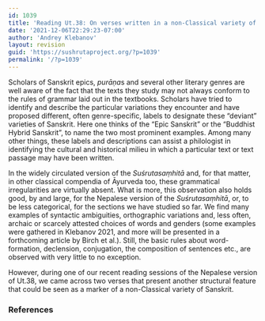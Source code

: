 ```yaml
---
id: 1039
title: 'Reading Ut.38: On verses written in a non-Classical variety of Sanskrit metre and what can we learn from this'
date: '2021-12-06T22:29:23-07:00'
author: 'Andrey Klebanov'
layout: revision
guid: 'https://sushrutaproject.org/?p=1039'
permalink: '/?p=1039'
---
```


Scholars of Sanskrit epics, *purāṇa*s and several other literary genres are well aware of the fact that the texts they study may not always conform to the rules of grammar laid out in the textbooks. Scholars have tried to identify and describe the particular variations they encounter and have proposed different, often genre-specific, labels to designate these “deviant” varieties of Sanskrit. Here one thinks of the “Epic Sanskrit” or the “Buddhist Hybrid Sanskrit”, to name the two most prominent examples. Among many other things, these labels and descriptions can assist a philologist in identifying the cultural and historical milieu in which a particular text or text passage may have been written.

In the widely circulated version of the *Suśrutasaṃhitā* and, for that matter, in other classical compendia of Āyurveda too, these grammatical irregularities are virtually absent. What is more, this observation also holds good, by and large, for the Nepalese version of the *Suśrutasaṃhitā*, or, to be less categorical, for the sections we have studied so far. We find many examples of syntactic ambiguities, orthographic variations and, less often, archaic or scarcely attested choices of words and genders (some examples were gathered in Klebanov 2021, and more will be presented in a forthcoming article by Birch et al.). Still, the basic rules about word-formation, declension, conjugation, the composition of sentences etc., are observed with very little to no exception.

However, during one of our recent reading sessions of the Nepalese version of Ut.38, we came across two verses that present another structural feature that could be seen as a marker of a non-Classical variety of Sanskrit.

### References

<div class="zp-Zotpress zp-Zotpress-Bib wp-block-group" id="zotpress-c4ba74f56193993c910123b6384babf2"> <span class="ZP_API_USER_ID" style="display: none;">2579494</span> <span class="ZP_ITEM_KEY" style="display: none;">{2579494:5BHQQJJZ}</span> <span class="ZP_COLLECTION_ID" style="display: none;"></span> <span class="ZP_TAG_ID" style="display: none;"></span> <span class="ZP_AUTHOR" style="display: none;"></span> <span class="ZP_YEAR" style="display: none;"></span> <span class="ZP_ITEMTYPE" style="display: none;"></span> <span class="ZP_INCLUSIVE" style="display: none;">1</span> <span class="ZP_STYLE" style="display: none;">chicago-author-date</span> <span class="ZP_LIMIT" style="display: none;">50</span> <span class="ZP_SORTBY" style="display: none;">default</span> <span class="ZP_ORDER" style="display: none;"></span> <span class="ZP_TITLE" style="display: none;"></span> <span class="ZP_SHOWIMAGE" style="display: none;"></span> <span class="ZP_SHOWTAGS" style="display: none;"></span> <span class="ZP_DOWNLOADABLE" style="display: none;"></span> <span class="ZP_NOTES" style="display: none;"></span> <span class="ZP_ABSTRACT" style="display: none;"></span> <span class="ZP_CITEABLE" style="display: none;"></span> <span class="ZP_TARGET" style="display: none;"></span> <span class="ZP_URLWRAP" style="display: none;"></span> <span class="ZP_FORCENUM" style="display: none;"></span> <span class="ZP_HIGHLIGHT" style="display: none;"></span> <span class="ZP_POSTID" style="display: none;">1039</span> <span class="ZOTPRESS_PLUGIN_URL" style="display:none;">https://sushrutaproject.org/wp-content/plugins/zotpress/</span><div class="zp-List loading"><div class="zp-SEO-Content"> </div> </div> </div>